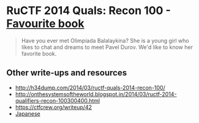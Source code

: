 # RuCTF 2014 Quals: Recon 100 - [Favourite book](https://github.com/HackerDom/ructf-2014-quals/tree/master/tasks/favourite_book)

> Have you ever met Olimpiada Balalaykina?
> She is a young girl who likes to chat and dreams to meet Pavel Durov.
> We'd like to know her favorite book.

## Other write-ups and resources

* <http://h34dump.com/2014/03/ructf-quals-2014-recon-100/>
* <http://onthesystemsoftheworld.blogspot.in/2014/03/ructf-2014-qualifiers-recon-100300400.html>
* <https://ctfcrew.org/writeup/42>
* [Japanese](http://xrekkusu.hatenablog.jp/entry/2014/03/11/143840)
